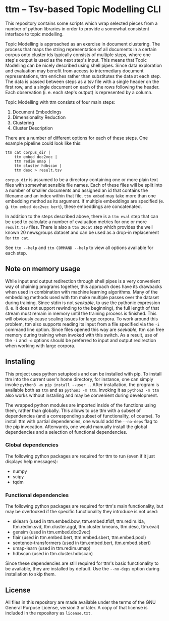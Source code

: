 # ttm – Tsv-based Topic Modelling CLI

This repository contains some scripts which wrap selected pieces from
a number of python libraries in order to provide a somewhat consistent
interface to topic modelling.

Topic Modelling is approached as an exercise in document clustering.
The process that maps the string representation of all documents in a
certain corpus onto cluster ids typically consists of multiple steps,
where one step's output is used as the next step's input. This means
that Topic Modelling can be nicely described using shell pipes. Since
data exploration and evaluation may benefit from access to intermediary
document representations, ttm enriches rather than substitutes the
data at each step. The data is passed between steps as a tsv file with
a single header on the first row, and a single document on each of the
rows following the header. Each observation (i. e. each step's output)
is represented by a column.

Topic Modelling with ttm consists of four main steps:

1. Document Embeddings
2. Dimensionality Reduction
3. Clustering
4. Cluster Description

There are a number of different options for each of these steps. One
example pipeline could look like this:

    ttm cat corpus_dir |
        ttm embed doc2vec |
        ttm redim umap |
        ttm cluster hdbscan |
        ttm desc > result.tsv

`corpus_dir` is assumed to be a directory containing one or more plain
text files with somewhat sensible file names. Each of these files will be
split into a number of smaller documents and assigned an id that contains
the filename and an index within that file. `ttm embed` may take more than
one embedding method as its argument. If multiple embeddings are specified
(e. g. `ttm embed doc2vec bert`), these embeddings are concatenated.

In addition to the steps described above, there is a `ttm eval` step that
can be used to calculate a number of evaluation metrics for one or more
`result.tsv` files. There is also a `ttm 20cat` step which provides the
well known 20 newsgroups dataset and can be used as a drop-in replacement
for `ttm cat`.

See `ttm --help` and `ttm COMMAND --help` to view all options available
for each step.

## Note on memory usage

While input and output redirection through shell pipes is a very
convenient way of chaining programs together, this approach does
have its drawbacks when used in combination with machine learning
algorithms. Many of the embedding methods used with ttm make multiple
passes over the dataset during training. Since stdin is not *seekable*,
to use the pythonic expression (i. e. it does not support rewinding
to the beginning), the full length of that stream must remain in
memory until the training process is finished. This will obviously
cause scaling issues for large corpora. To work around this problem,
ttm also supports reading its input from a file specified via the `-i`
command line option. Since files opened this way are *seekable*, ttm can
free memory during training when invoked with this switch. As a result,
use of the `-i` and `-o` options should be preferred to input and output
redirection when working with large corpora.

## Installing

This project uses python setuptools and can be installed with pip. To
install ttm into the current user's home directory, for instance, one
can simply invoke `python3 -m pip install --user .`. After installation,
the program is available both as `ttm` and as `python3 -m ttm`. Invoking
it as `python3 -m ttm` also works without installing and may be convenient
during development.

The wrapped python modules are imported inside of the functions using
them, rather than globally. This allows to use ttm with a subset of
dependencies (and a corresponding subset of functionality, of course).
To install ttm with partial dependencies, one would add the `--no-deps`
flag to the pip invocation. Afterwards, one would manually install the
global dependencies and a selection of functional dependencies.

### Global dependencies

The following python packages are required for ttm to run (even if it
just displays help messages):

- numpy
- scipy
- tqdm

### Functional dependencies

The following python packages are required for ttm's main functionality,
but may be overlooked if the specific functionality they introduce is
not used:

- sklearn (used in ttm.embed.bow, ttm.embed.tfidf, ttm.redim.lda,
  ttm.redim.svd, ttm.cluster.aggl, ttm.cluster.kmeans, ttm.desc, ttm.eval)
- gensim (used in ttm.embed.doc2vec)
- flair (used in ttm.embed.bert, ttm.embed.sbert, ttm.embed.pool)
- sentence-transformers (used in ttm.embed.bert, ttm.embed.sbert)
- umap-learn (used in ttm.redim.umap)
- hdbscan (used in ttm.cluster.hdbscan)

Since these dependencies are still required for ttm's basic functionality
to be available, they are installed by default. Use the `--no-deps` option
during installation to skip them.

## License

All files in this repository are made available under the terms of the
GNU General Purpose License, version 3 or later. A copy of that license
is included in the repository as `license.txt`.
